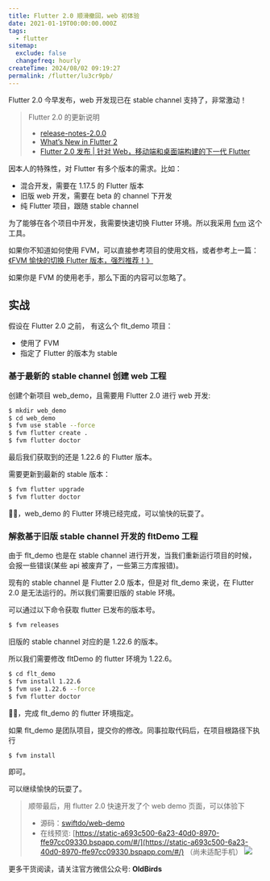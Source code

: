 ```yaml
---
title: Flutter 2.0 顺滑撤回，web 初体验
date: 2021-01-19T00:00:00.000Z
tags:
  - flutter
sitemap:
  exclude: false
  changefreq: hourly
createTime: 2024/08/02 09:19:27
permalink: /flutter/lu3cr9pb/
---
```


Flutter 2.0 今早发布，web 开发现已在 stable channel 支持了，非常激动！

> 
> Flutter 2.0 的更新说明
> * [release-notes-2.0.0](https://flutter.dev/docs/development/tools/sdk/release-notes/release-notes-2.0.0)
> * [What’s New in Flutter 2](https://medium.com/flutter/whats-new-in-flutter-2-0-fe8e95ecc65)
> * [Flutter 2.0 发布 | 针对 Web，移动端和桌面端构建的下一代 Flutter](https://juejin.cn/post/6935520179262586917)
> 

因本人的特殊性，对 Flutter 有多个版本的需求。比如：
* 混合开发，需要在 1.17.5 的 Flutter 版本
* 旧版 web 开发，需要在 beta 的 channel 下开发
* 纯 Flutter 项目，跟随 stable channel 

为了能够在各个项目中开发，我需要快速切换 Flutter 环境。所以我采用 [fvm](https://github.com/leoafarias/fvm) 这个工具。

如果你不知道如何使用 FVM，可以直接参考项目的使用文档，或者参考上一篇：[《FVM 愉快的切换 Flutter 版本，强烈推荐！》](https://juejin.cn/post/6919469825547272205)

如果你是 FVM 的使用老手，那么下面的内容可以忽略了。

## 实战

假设在 Flutter 2.0 之前， 有这么个 flt_demo 项目：

* 使用了 FVM
* 指定了 Flutter 的版本为 stable

### 基于最新的 stable channel 创建 web 工程

创建个新项目 web_demo，且需要用 Flutter 2.0 进行 web 开发:

```sh
$ mkdir web_demo
$ cd web_demo
$ fvm use stable --force 
$ fvm flutter create .
$ fvm flutter doctor
```

最后我们获取到的还是 1.22.6 的 Flutter 版本。

需要更新到最新的 stable 版本：

```sh
$ fvm flutter upgrade
$ fvm flutter doctor
```

👌🏻，web_demo 的 Flutter 环境已经完成，可以愉快的玩耍了。

### 解救基于旧版 stable channel 开发的 fltDemo 工程

由于 flt_demo 也是在 stable channel 进行开发，当我们重新运行项目的时候，会报一些错误(某些 api 被废弃了，一些第三方库报错)。 

现有的 stable channel 是 Flutter 2.0 版本，但是对 flt_demo 来说，在 Flutter 2.0 是无法运行的。所以我们需要旧版的 stable 环境。

可以通过以下命令获取 flutter 已发布的版本号。

```sh
$ fvm releases
```

旧版的 stable channel 对应的是 1.22.6 的版本。

所以我们需要修改 fltDemo 的 flutter 环境为 1.22.6。

```sh
$ cd flt_demo
$ fvm install 1.22.6
$ fvm use 1.22.6 --force
$ fvm flutter doctor
```

👌🏻，完成 flt_demo 的 flutter 环境指定。

如果 flt_demo 是团队项目，提交你的修改。同事拉取代码后，在项目根路径下执行

```sh
$ fvm install
```
即可。


可以继续愉快的玩耍了。

> 顺带最后，用 flutter 2.0 快速开发了个 web demo 页面，可以体验下
> * 源码：[swiftdo/web-demo](https://github.com/swiftdo/web-demo)
> * 在线预览: [https://static-a693c500-6a23-40d0-8970-ffe97cc09330.bspapp.com/#/](https://static-a693c500-6a23-40d0-8970-ffe97cc09330.bspapp.com/#/) （尚未适配手机）
> ![](https://p3-juejin.byteimg.com/tos-cn-i-k3u1fbpfcp/b748de1929b04b06a0fdb44c36d12d94~tplv-k3u1fbpfcp-watermark.image)

更多干货阅读，请关注官方微信公众号: **OldBirds**
